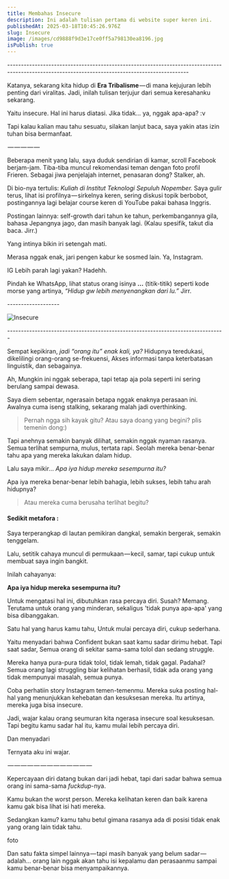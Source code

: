 ```yaml
---
title: Membahas Insecure
description: Ini adalah tulisan pertama di website super keren ini.
publishedAt: 2025-03-18T10:45:26.976Z
slug: Insecure
image: /images/cd9888f9d3e17ce0ff5a798130ea8196.jpg
isPublish: true
---
```

\-﻿-----------------------------------------------------------------------------------------------------------------------------------------------

Katanya, sekarang kita hidup di **Era Tribalisme** — di mana kejujuran lebih penting dari viralitas. Jadi, inilah tulisan terjujur dari semua keresahanku sekarang.

Yaitu insecure. Hal ini harus diatasi. Jika tidak… ya, nggak apa-apa? :v

Tapi kalau kalian mau tahu sesuatu, silakan lanjut baca, saya yakin atas izin tuhan bisa bermanfaat.

 — — — — — 

Beberapa menit yang lalu, saya duduk sendirian di kamar, scroll Facebook berjam-jam. Tiba-tiba muncul rekomendasi teman dengan foto profil Frieren. Sebagai jiwa penjelajah internet, penasaran dong? Stalker, ah.

Di bio-nya tertulis: *Kuliah di Institut Teknologi Sepuluh Nopember.* Saya gulir terus, lihat isi profilnya — sirkelnya keren, sering diskusi topik berbobot, postingannya lagi belajar course keren di YouTube pakai bahasa Inggris.

Postingan lainnya: self-growth dari tahun ke tahun, perkembangannya gila, bahasa Jepangnya jago, dan masih banyak lagi. (Kalau spesifik, takut dia baca. Jirr.)

Yang intinya bikin iri setengah mati.

Merasa nggak enak, jari pengen kabur ke sosmed lain. Ya, Instagram.

IG Lebih parah lagi yakan? Hadehh.

Pindah ke WhatsApp, lihat status orang isinya **…** (titik-titik) seperti kode morse yang artinya, *“Hidup gw lebih menyenangkan dari lu.”* Jirr.

\-﻿------------------

![Insecure](https://cdn-images-1.medium.com/max/800/0*yRI__72_s3ZLjDwH "Insecure")

\-﻿------------------------------------------------------------------------------

Sempat kepikiran, *jadi “orang itu” enak kali, ya?* Hidupnya teredukasi, dikelilingi orang-orang se-frekuensi, Akses informasi tanpa keterbatasan linguistik, dan sebagainya.

Ah, Mungkin ini nggak seberapa, tapi tetap aja pola seperti ini sering berulang sampai dewasa.

Saya diem sebentar, ngerasain betapa nggak enaknya perasaan ini. Awalnya cuma iseng stalking, sekarang malah jadi overthinking. 

> Pernah ngga sih kayak gitu? Atau saya doang yang begini? plis temenin dong:)

Tapi anehnya semakin banyak dilihat, semakin nggak nyaman rasanya. Semua terlihat sempurna, mulus, tertata rapi. Seolah mereka benar-benar tahu apa yang mereka lakukan dalam hidup.

Lalu saya mikir… *Apa iya hidup mereka sesempurna itu?*

Apa iya mereka benar-benar lebih bahagia, lebih sukses, lebih tahu arah hidupnya?

> Atau mereka cuma berusaha terlihat begitu?

#### Sedikit metafora :

Saya terperangkap di lautan pemikiran dangkal, semakin bergerak, semakin tenggelam. 

Lalu, setitik cahaya muncul di permukaan — kecil, samar, tapi cukup untuk membuat saya ingin bangkit.

Inilah cahayanya:

**Apa iya hidup mereka sesempurna itu?**

Untuk mengatasi hal ini, dibutuhkan rasa percaya diri. Susah? Memang. Terutama untuk orang yang minderan, sekaligus 'tidak punya apa-apa' yang bisa dibanggakan.

Satu hal yang harus kamu tahu, Untuk mulai percaya diri, cukup sederhana. 

Yaitu menyadari bahwa Confident bukan saat kamu sadar dirimu hebat. Tapi saat sadar, Semua orang di sekitar sama-sama tolol dan sedang struggle.

Mereka hanya pura-pura tidak tolol, tidak lemah, tidak gagal. Padahal? Semua orang lagi struggling biar kelihatan berhasil, tidak ada orang yang tidak mempunyai masalah, semua punya.

Coba perhatiin story Instagram temen-temenmu. Mereka suka posting hal-hal yang menunjukkan kehebatan dan kesuksesan mereka. Itu artinya, mereka juga bisa insecure.

Jadi, wajar kalau orang seumuran kita ngerasa insecure soal kesuksesan. Tapi begitu kamu sadar hal itu, kamu mulai lebih percaya diri. 

Dan menyadari

Ternyata aku ini wajar.

 — — — — — — — — — — — — — 

Kepercayaan diri datang bukan dari jadi hebat, tapi dari sadar bahwa semua orang ini sama-sama *fuckdup*-nya.

Kamu bukan the worst person. Mereka kelihatan keren dan baik karena kamu gak bisa lihat isi hati mereka.

Sedangkan kamu? kamu tahu betul gimana rasanya ada di posisi tidak enak yang orang lain tidak tahu.

foto

Dan satu fakta simpel lainnya — tapi masih banyak yang belum sadar — adalah… orang lain nggak akan tahu isi kepalamu dan perasaanmu sampai kamu benar-benar bisa menyampaikannya.